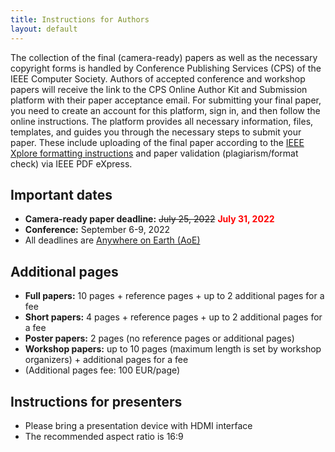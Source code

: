 ```yaml
---
title: Instructions for Authors
layout: default
---
```


The collection of the final (camera-ready) papers as well as the
necessary copyright forms is handled by Conference Publishing Services
(CPS) of the IEEE Computer Society. Authors of accepted conference and
workshop papers will receive the link to the CPS Online Author Kit and
Submission platform with their paper acceptance email. For submitting
your final paper, you need to create an account for this platform, sign
in, and then follow the online instructions. The platform provides all
necessary information, files, templates, and guides you through the
necessary steps to submit your paper. These include uploading of the
final paper according to the [IEEE Xplore formatting
instructions](https://www.computer.org/cms/CPS/app/8x11-2/instruct8.5x11x2.pdf)
and paper validation (plagiarism/format check) via IEEE PDF eXpress.

## Important dates

-   **Camera-ready paper deadline:** <strike>July 25, 2022</strike>
<span style="color:red;font-weight:bold">July 31, 2022</span>
-   **Conference:** September 6-9, 2022
-   All deadlines are [Anywhere on Earth (AoE)](https://www.timeanddate.com/time/zones/aoe)

## Additional pages

-   **Full papers:** 10 pages + reference pages + up to 2 additional
    pages for a fee
-   **Short papers:** 4 pages + reference pages + up to 2 additional
    pages for a fee
-   **Poster papers:** 2 pages (no reference pages or additional pages)
-   **Workshop papers:** up to 10 pages (maximum length is set by
    workshop organizers) + additional pages for a fee
-   (Additional pages fee: 100 EUR/page)

## Instructions for presenters

- Please bring a presentation device with HDMI interface
- The recommended aspect ratio is 16:9